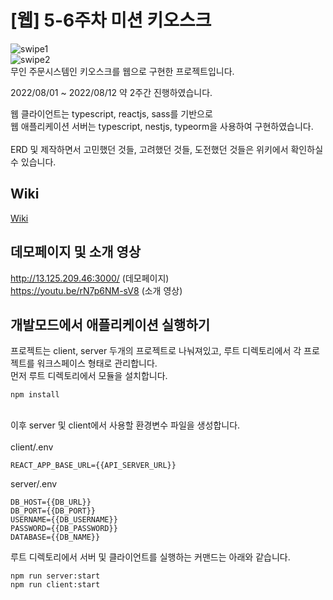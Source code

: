 # [웹] 5-6주차 미션 키오스크
![swipe1](https://user-images.githubusercontent.com/49009864/184528137-1beda76d-3654-46f8-8322-decdf7261c46.gif) <br/>
![swipe2](https://user-images.githubusercontent.com/49009864/184528160-0075c32e-171e-4638-b8fb-aaa5b03fcebe.gif) <br/>
무인 주문시스템인 키오스크를 웹으로 구현한 프로젝트입니다. <br/>

2022/08/01 ~ 2022/08/12 약 2주간 진행하였습니다. <br/>

웹 클라이언트는 typescript, reactjs, sass를 기반으로 <br/>
웹 애플리케이션 서버는 typescript, nestjs, typeorm을 사용하여 구현하였습니다. <br/>
<br/>
ERD 및 제작하면서 고민했던 것들, 고려했던 것들, 도전했던 것들은 위키에서 확인하실 수 있습니다.

## Wiki
[Wiki](https://github.com/woowa-techcamp-2022/web-kiosk-leehyeongjun/wiki)


## 데모페이지 및 소개 영상
http://13.125.209.46:3000/ (데모페이지) <br/>
https://youtu.be/rN7p6NM-sV8 (소개 영상)

## 개발모드에서 애플리케이션 실행하기
프로젝트는 client, server 두개의 프로젝트로 나눠져있고, 루트 디렉토리에서 각 프로젝트를 워크스페이스 형태로 관리합니다. <br/>
먼저 루트 디렉토리에서 모듈을 설치합니다.
```shell
npm install
```
<br/>
이후 server 및 client에서 사용할 환경변수 파일을 생성합니다. <br/>
<br/>
client/.env

```
REACT_APP_BASE_URL={{API_SERVER_URL}}
```

server/.env
```
DB_HOST={{DB_URL}}
DB_PORT={{DB_PORT}}
USERNAME={{DB_USERNAME}}
PASSWORD={{DB_PASSWORD}}
DATABASE={{DB_NAME}}
```

루트 디렉토리에서 서버 및 클라이언트를 실행하는 커맨드는 아래와 같습니다.
```
npm run server:start
npm run client:start
```
